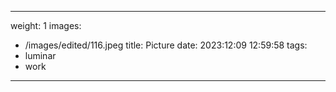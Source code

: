 
---
weight: 1
images:
- /images/edited/116.jpeg
title: Picture
date: 2023:12:09 12:59:58
tags:
- luminar
- work
---